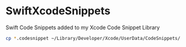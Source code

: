 # SwiftXcodeSnippets
Swift Code Snippets added to my Xcode Code Snippet Library

```bash
cp *.codesnippet ~/Library/Developer/Xcode/UserData/CodeSnippets/
```
